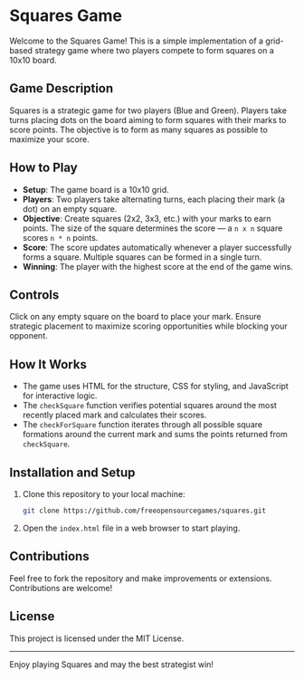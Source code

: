 # Squares Game

Welcome to the Squares Game! This is a simple implementation of a grid-based strategy game where two players compete to form squares on a 10x10 board.

## Game Description

Squares is a strategic game for two players (Blue and Green). Players take turns placing dots on the board aiming to form squares with their marks to score points. The objective is to form as many squares as possible to maximize your score.

## How to Play

- **Setup**: The game board is a 10x10 grid.
- **Players**: Two players take alternating turns, each placing their mark (a dot) on an empty square.
- **Objective**: Create squares (2x2, 3x3, etc.) with your marks to earn points. The size of the square determines the score — a `n x n` square scores `n * n` points.
- **Score**: The score updates automatically whenever a player successfully forms a square. Multiple squares can be formed in a single turn.
- **Winning**: The player with the highest score at the end of the game wins.

## Controls

Click on any empty square on the board to place your mark. Ensure strategic placement to maximize scoring opportunities while blocking your opponent.

## How It Works

- The game uses HTML for the structure, CSS for styling, and JavaScript for interactive logic.
- The `checkSquare` function verifies potential squares around the most recently placed mark and calculates their scores.
- The `checkForSquare` function iterates through all possible square formations around the current mark and sums the points returned from `checkSquare`.

## Installation and Setup

1. Clone this repository to your local machine:
   ```bash
   git clone https://github.com/freeopensourcegames/squares.git
   ```
2. Open the `index.html` file in a web browser to start playing.

## Contributions

Feel free to fork the repository and make improvements or extensions. Contributions are welcome!

## License

This project is licensed under the MIT License.

---

Enjoy playing Squares and may the best strategist win!
